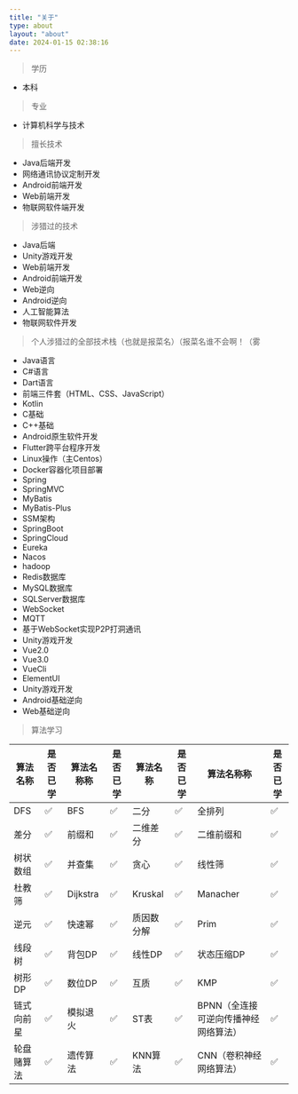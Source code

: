 ```yaml
---
title: "关于"
type: about
layout: "about"
date: 2024-01-15 02:38:16
---
```


> 学历

* 本科

> 专业

* 计算机科学与技术

> 擅长技术

* Java后端开发
* 网络通讯协议定制开发
* Android前端开发
* Web前端开发
* 物联网软件端开发

> 涉猎过的技术

* Java后端
* Unity游戏开发
* Web前端开发
* Android前端开发
* Web逆向
* Android逆向
* 人工智能算法
* 物联网软件开发

> 个人涉猎过的全部技术栈（也就是报菜名）（报菜名谁不会啊！（雾

* Java语言
* C#语言
* Dart语言
* 前端三件套（HTML、CSS、JavaScript）
* Kotlin
* C基础
* C++基础
* Android原生软件开发
* Flutter跨平台程序开发
* Linux操作（主Centos）
* Docker容器化项目部署 
* Spring
* SpringMVC
* MyBatis
* MyBatis-Plus
* SSM架构
* SpringBoot
* SpringCloud
* Eureka
* Nacos
* hadoop
* Redis数据库
* MySQL数据库
* SQLServer数据库
* WebSocket
* MQTT
* 基于WebSocket实现P2P打洞通讯
* Unity游戏开发
* Vue2.0
* Vue3.0
* VueCli
* ElementUI
* Unity游戏开发
* Android基础逆向
* Web基础逆向

> 算法学习

| 算法名称   | 是否已学 | 算法名称称 | 是否已学 | 算法名称   | 是否已学 | 算法名称称                           | 是否已学 |
| ---------- | -------- | ---------- | -------- | ---------- | -------- | ------------------------------------ | -------- |
| DFS        | ✅        | BFS        | ✅        | 二分       | ✅        | 全排列                               | ✅        |
| 差分       | ✅        | 前缀和     | ✅        | 二维差分   | ✅        | 二维前缀和                           | ✅        |
| 树状数组   | ✅        | 并查集     | ✅        | 贪心       | ✅        | 线性筛                               | ✅        |
| 杜教筛     | ✅        | Dijkstra   | ✅        | Kruskal    | ✅        | Manacher                             | ✅        |
| 逆元       | ✅        | 快速幂     | ✅        | 质因数分解 | ✅        | Prim                                 | ✅        |
| 线段树     | ✅        | 背包DP     | ✅        | 线性DP     | ✅        | 状态压缩DP                           | ✅        |
| 树形DP     | ✅        | 数位DP     | ✅        | 互质       | ✅        | KMP                                  | ✅        |
| 链式向前星 | ✅        | 模拟退火   | ✅        | ST表       | ✅        | BPNN（全连接可逆向传播神经网络算法） | ✅        |
| 轮盘赌算法 | ✅        | 遗传算法   | ✅        | KNN算法    | ✅        | CNN（卷积神经网络算法）              | ✅        |

